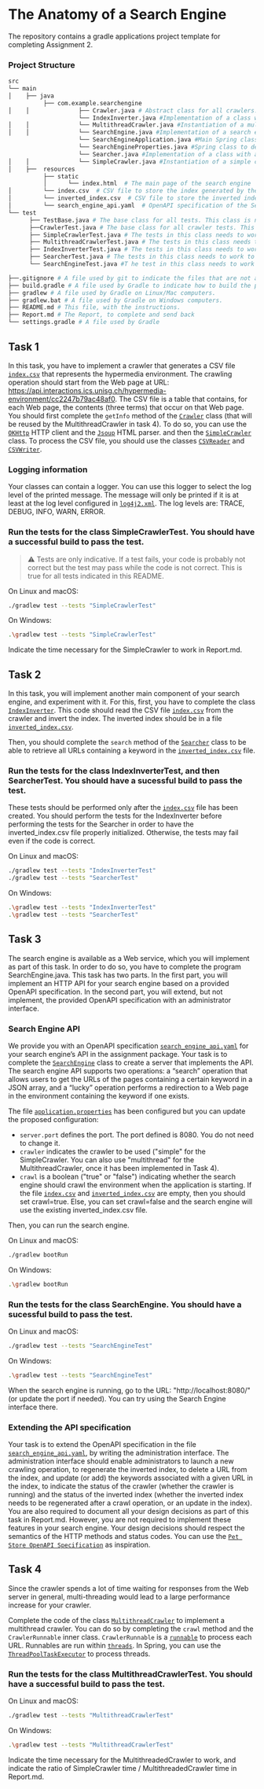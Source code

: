 # The Anatomy of a Search Engine

The repository contains a gradle applications project template for completing Assignment 2.

### Project Structure

```bash
src
└── main
│    ├── java
          ├── com.example.searchengine
│    │              ├── Crawler.java # Abstract class for all crawlers. This class needs to be completed for task 1.
                    └── IndexInverter.java #Implementation of a class with a method to create the inverted index from the index. This class needs to be completed for task 2.
│    │              └── MultithreadCrawler.java #Instantiation of a multithreaded crawler. This class needs to be completed for task 4.
│    │              └── SearchEngine.java #Implementation of a search engine. This class needs to be completed for task 3.
                    └── SearchEngineApplication.java #Main Spring class, this class does not need to be modified.
                    └── SearchEngineProperties.java #Spring class to define the properties, which are read from the application.properties file. This file does not need to be modified.
                    └── Searcher.java #Implementation of a class with a method to search the URLs corresponding to a keyword using the inverted index. This task needs to be completed for task 2.
│    │              └── SimpleCrawler.java #Instantiation of a simple crawler (with only one thread). This class needs to be completed for task 1.
│    ├──  resources
          ├── static
          │      └── index.html  # The main page of the search engine
│         └── index.csv  # CSV file to store the index generated by the crawler.
│         └── inverted_index.csv  # CSV file to store the inverted index generated by the index inverter.
│         └── search_engine_api.yaml  # OpenAPI specification of the Search Engine (TO COMPLETE)
└── test
      ├── TestBase.java # The base class for all tests. This class is not to be used independently.
      ├──CrawlerTest.java # The base class for all crawler tests. This class is not to be used independently.
      ├── SimpleCrawlerTest.java # The tests in this class needs to work to validate task 1.
      ├── MultithreadCrawlerTest.java # The tests in this class needs to work to validate task 4.
      ├── IndexInverterTest.java # The tests in this class needs to work to validate task 2.
      ├── SearcherTest.java # The tests in this class needs to work to validate task 2.
      └── SearchEngineTest.java #T he test in this class needs to work to validate task 3.

├──.gitignore # A file used by git to indicate the files that are not added to git.
├── build.gradle # A file used by Gradle to indicate how to build the project.
├── gradlew # A file used by Gradle on Linux/Mac computers.
├── gradlew.bat # A file used by Gradle on Windows computers.
├── README.md # This file, with the instructions.
├── Report.md # The Report, to complete and send back
└── settings.gradle # A file used by Gradle
```

## Task 1


In this task, you have to implement a crawler that generates a CSV file [`index.csv`](src/main/resources/index.csv) that represents
the hypermedia environment. The crawling operation should start from the Web page at URL: https://api.interactions.ics.unisg.ch/hypermedia-environment/cc2247b79ac48af0.
The CSV file is a table that contains, for each Web page, the contents (three terms) that occur on that Web page.
You should first complete the `getInfo` method of the [`Crawler`](src/main/java/com/example/searchengine/Crawler.java) class (that will be reused by the MultithreadCrawler in task 4). To do so, you can use the [`OKHttp`](https://square.github.io/okhttp/) HTTP client and the [`Jsoup`](https://jsoup.org/apidocs/) HTML parser.
and then the [`SimpleCrawler`](src/main/java/com/example/searchengine/SimpleCrawler.java) class. To process the CSV file, you should use the classes [`CSVReader`](https://opencsv.sourceforge.net/apidocs/com/opencsv/CSVReader.html) and [`CSVWriter`](https://opencsv.sourceforge.net/apidocs/com/opencsv/CSVWriter.html).

### Logging information

Your classes can contain a logger. You can use this logger to select the log level of the printed message. The message will only be printed if it is at least at the log level configured in [`log4j2.xml`](src/main/resources/log4j2.xml). The log levels are: TRACE, DEBUG, INFO, WARN, ERROR.

### Run the tests for the class SimpleCrawlerTest. You should have a successful build to pass the test.

> ⚠️ Tests are only indicative. If a test fails, your code is probably not correct but the test may pass while the code is not correct. This is true for all tests indicated in this README.

On Linux and macOS:

```bash
./gradlew test --tests "SimpleCrawlerTest"

```

On Windows:

```bash
.\gradlew test --tests "SimpleCrawlerTest"
```

Indicate the time necessary for the SimpleCrawler to work in Report.md.



## Task 2

In this task, you will implement another main component of your search engine, and experiment with it. For this, first, you have to complete the class [`IndexInverter`](src/main/java/com/example/searchengine/IndexInverter.java). This code should read the CSV file
[`index.csv`](src/main/resources/index.csv) from the crawler and invert the index. The inverted index should be in a file [`inverted_index.csv`](src/main/resources/inverted_index.csv).

Then, you should complete the `search` method of the [`Searcher`](src/main/java/com/example/searchengine/Searcher.java) class to be able to retrieve all URLs containing a keyword in the [`inverted_index.csv`](src/main/resources/inverted_index.csv) file.

### Run the tests for the class IndexInverterTest, and then SearcherTest. You should have a sucessful build to pass the test.

These tests should be performed only after the [`index.csv`](src/main/resources/index.csv) file has been created. You should perform the tests for the IndexInverter before performing the tests for the Searcher in order to have the inverted_index.csv file properly initialized. Otherwise, the tests may fail even if the code is correct.

On Linux and macOS:

```bash
./gradlew test --tests "IndexInverterTest"
./gradlew test --tests "SearcherTest"
```




On Windows:

```bash
.\gradlew test --tests "IndexInverterTest"
.\gradlew test --tests "SearcherTest"
```




## Task 3

The search engine is available as a Web service, which you will implement as part of this task. In
order to do so, you have to complete the program SearchEngine.java. This task has two parts.
In the first part, you will implement an HTTP API for your search engine based on a provided
OpenAPI specification. 
In the second part, you will extend, but not implement, the provided OpenAPI specification with an
administrator interface.

### Search Engine API

We provide you with an OpenAPI specification [`search_engine_api.yaml`](src/main/resources/search_engine_api.yaml)
for your search engine’s API in the assignment package. Your task is to complete the [`SearchEngine`](src/main/java/com/example/searchengine/SearchEngine.java) class to create a server that implements the API.
The search engine API supports two operations: a “search” operation that allows users to get
the URLs of the pages containing a certain keyword in a JSON array, and a “lucky” operation
performs a redirection to a Web page in the environment containing the keyword if one exists.

The file [`application.properties`](src/main/resources/application.properties) has been configured but you can update the proposed configuration:

- `server.port` defines the port. The port defined is 8080. You do not need to change it.
- `crawler` indicates the crawler to be used ("simple" for the SimpleCrawler. You can also use "multithread" for the MultithreadCrawler, once it has been implemented in Task 4).
- `crawl` is a boolean ("true" or "false") indicating whether the search engine should crawl the environment when the application is starting. 
If the file [`index.csv`](src/main/resources/index.csv) and [`inverted_index.csv`](src/main/resources/inverted_index.csv) are empty, then you should set crawl=true. Else, you can set crawl=false and the search engine will use the existing inverted_index.csv file.

Then, you can run the search engine.

On Linux and macOS:

```bash
./gradlew bootRun

```


On Windows:

```bash
.\gradlew bootRun

```

### Run the tests for the class SearchEngine. You should have a sucessful build to pass the test.

On Linux and macOS:

```bash
./gradlew test --tests "SearchEngineTest"

```


On Windows:

```bash
.\gradlew test --tests "SearchEngineTest"
```

When the search engine is running, go to the URL: "http://localhost:8080/" (or update the port if needed). You can try using the Search Engine interface there.




### Extending the API specification

Your task is to extend the OpenAPI specification in the file [`search_engine_api.yaml`](src/main/resources/search_engine_api.yaml), by writing the administration interface. The administration interface should enable administrators to launch a new crawling operation, to regenerate the inverted index, to delete a URL from the index, and update (or add) the keywords associated with a given URL
in the index, to indicate the status of the crawler (whether the crawler is running) and the status of the inverted index (whether the inverted index needs to be regenerated after a crawl operation, or an update in the index). You are also required to document all your design decisions as part of this task in Report.md. However, you are not required to implement these features in your search engine. Your design decisions should respect the semantics of the HTTP methods and status codes. You can use the [`Pet Store OpenAPI Specification`](https://petstore.swagger.io/#/) as inspiration.





## Task 4

Since the crawler spends a lot of time waiting for responses from the Web server in general,  multi-threading would lead to a large performance increase for your crawler.

Complete the code of the class [`MultithreadCrawler`](src/main/java/com/example/searchengine/MultithreadCrawler.java) to implement a multithread crawler. You can do so by completing the `crawl` method and the `CrawlerRunnable` inner class. `CrawlerRunnable` is a [`runnable`](https://docs.oracle.com/en/java/javase/17/docs/api/java.base/java/lang/Runnable.html) to process each URL. Runnables are run within [`threads`](https://docs.oracle.com/en/java/javase/17/docs/api/java.base/java/lang/Thread.html). In Spring, you can use the [`ThreadPoolTaskExecutor`](https://docs.spring.io/spring-framework/docs/current/javadoc-api/org/springframework/scheduling/concurrent/ThreadPoolTaskExecutor.html) to process threads.



### Run the tests for the class MultithreadCrawlerTest. You should have a successful build to pass the test.

On Linux and macOS:

```bash
./gradlew test --tests "MultithreadCrawlerTest"

```


On Windows:

```bash
.\gradlew test --tests "MultithreadCrawlerTest"
```

Indicate  the time necessary for the MultithreadedCrawler to work, and indicate the ratio of SimpleCrawler time / MultithreadedCrawler time in Report.md.

